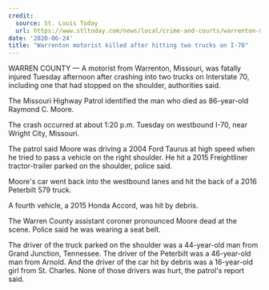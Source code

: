 ```yaml
---
credit:
  source: St. Louis Today
  url: https://www.stltoday.com/news/local/crime-and-courts/warrenton-motorist-killed-after-hitting-two-trucks-on-i-70/article_4a7940c6-f486-5589-89c5-3bf99d926331.html
date: '2020-06-24'
title: "Warrenton motorist killed after hitting two trucks on I-70"
---
```

WARREN COUNTY — A motorist from Warrenton, Missouri, was fatally injured Tuesday afternoon after crashing into two trucks on Interstate 70, including one that had stopped on the shoulder, authorities said.

The Missouri Highway Patrol identified the man who died as 86-year-old Raymond C. Moore.

The crash occurred at about 1:20 p.m. Tuesday on westbound I-70, near Wright City, Missouri.

The patrol said Moore was driving a 2004 Ford Taurus at high speed when he tried to pass a vehicle on the right shoulder. He hit a 2015 Freightliner tractor-trailer parked on the shoulder, police said.

Moore's car went back into the westbound lanes and hit the back of a 2016 Peterbilt 579 truck. 

A fourth vehicle, a 2015 Honda Accord, was hit by debris.

The Warren County assistant coroner pronounced Moore dead at the scene. Police said he was wearing a seat belt.

The driver of the truck parked on the shoulder was a 44-year-old man from Grand Junction, Tennessee. The driver of the Peterbilt was a 46-year-old man from Arnold. And the driver of the car hit by debris was a 16-year-old girl from St. Charles. None of those drivers was hurt, the patrol's report said.
